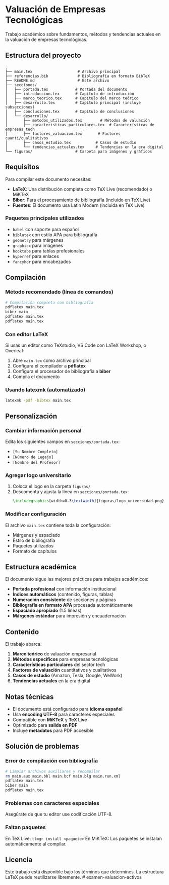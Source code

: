 # Valuación de Empresas Tecnológicas

Trabajo académico sobre fundamentos, métodos y tendencias actuales en la valuación de empresas tecnológicas.

## Estructura del proyecto

```
.
├── main.tex                    # Archivo principal
├── referencias.bib             # Bibliografía en formato BibTeX
├── README.md                   # Este archivo
├── secciones/
│   ├── portada.tex            # Portada del documento
│   ├── introduccion.tex       # Capítulo de introducción
│   ├── marco_teorico.tex      # Capítulo del marco teórico
│   ├── desarrollo.tex         # Capítulo principal (incluye subsecciones)
│   ├── conclusiones.tex       # Capítulo de conclusiones
│   └── desarrollo/
│       ├── metodos_utilizados.tex        # Métodos de valuación
│       ├── caracteristicas_particulares.tex  # Características de empresas tech
│       ├── factores_valuacion.tex       # Factores cuanti/cualitativos
│       ├── casos_estudio.tex           # Casos de estudio
│       └── tendencias_actuales.tex     # Tendencias en la era digital
└── figuras/                   # Carpeta para imágenes y gráficos
```

## Requisitos

Para compilar este documento necesitas:

- **LaTeX**: Una distribución completa como TeX Live (recomendado) o MiKTeX
- **Biber**: Para el procesamiento de bibliografía (incluido en TeX Live)
- **Fuentes**: El documento usa Latin Modern (incluida en TeX Live)

### Paquetes principales utilizados

- `babel` con soporte para español
- `biblatex` con estilo APA para bibliografía
- `geometry` para márgenes
- `graphicx` para imágenes
- `booktabs` para tablas profesionales
- `hyperref` para enlaces
- `fancyhdr` para encabezados

## Compilación

### Método recomendado (línea de comandos)

```bash
# Compilación completa con bibliografía
pdflatex main.tex
biber main
pdflatex main.tex
pdflatex main.tex
```

### Con editor LaTeX

Si usas un editor como TeXstudio, VS Code con LaTeX Workshop, o Overleaf:

1. Abre `main.tex` como archivo principal
2. Configura el compilador a **pdflatex**
3. Configura el procesador de bibliografía a **biber**
4. Compila el documento

### Usando latexmk (automatizado)

```bash
latexmk -pdf -bibtex main.tex
```

## Personalización

### Cambiar información personal

Edita los siguientes campos en `secciones/portada.tex`:
- `[Su Nombre Completo]`
- `[Número de Legajo]`
- `[Nombre del Profesor]`

### Agregar logo universitario

1. Coloca el logo en la carpeta `figuras/`
2. Descomenta y ajusta la línea en `secciones/portada.tex`:
   ```latex
   \includegraphics[width=0.3\textwidth]{figuras/logo_universidad.png}
   ```

### Modificar configuración

El archivo `main.tex` contiene toda la configuración:
- Márgenes y espaciado
- Estilo de bibliografía
- Paquetes utilizados
- Formato de capítulos

## Estructura académica

El documento sigue las mejores prácticas para trabajos académicos:

- **Portada profesional** con información institucional
- **Índices automáticos** (contenido, figuras, tablas)
- **Numeración consistente** de secciones y páginas
- **Bibliografía en formato APA** procesada automáticamente
- **Espaciado apropiado** (1.5 líneas)
- **Márgenes estándar** para impresión y encuadernación

## Contenido

El trabajo abarca:

1. **Marco teórico** de valuación empresarial
2. **Métodos específicos** para empresas tecnológicas
3. **Características particulares** del sector tech
4. **Factores de valuación** cuantitativos y cualitativos
5. **Casos de estudio** (Amazon, Tesla, Google, WeWork)
6. **Tendencias actuales** en la era digital

## Notas técnicas

- El documento está configurado para **idioma español**
- Usa **encoding UTF-8** para caracteres especiales
- Compatible con **MiKTeX** y **TeX Live**
- Optimizado para **salida en PDF**
- Incluye **metadatos** para PDF accesible

## Solución de problemas

### Error de compilación con bibliografía
```bash
# Limpiar archivos auxiliares y recompilar
rm main.aux main.bbl main.bcf main.blg main.run.xml
pdflatex main.tex
biber main
pdflatex main.tex
```

### Problemas con caracteres especiales
Asegúrate de que tu editor use codificación UTF-8.

### Faltan paquetes
En TeX Live: `tlmgr install <paquete>`
En MiKTeX: Los paquetes se instalan automáticamente al compilar.

## Licencia

Este trabajo está disponible bajo los términos que determines. La estructura LaTeX puede reutilizarse libremente. #   e x a m e n - v a l u a c i o n - a c t i v o s  
 